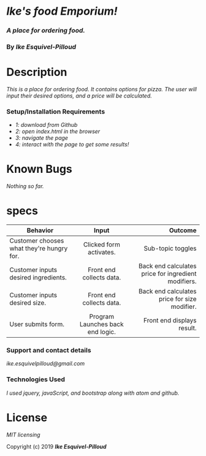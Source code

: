 # _Ike's food Emporium!_

### _A place for ordering food._

### By _**Ike Esquivel-Pilloud**_

# Description

_This is a place for ordering food. It contains options for pizza. The user will input their desired options, and a price will be calculated._

### Setup/Installation Requirements

* _1: download from Github_
* _2: open index.html in the browser_
* _3: navigate the page_
* _4: interact with the page to get some results!_

# Known Bugs

_Nothing so far._

# specs
| Behavior        | Input           | Outcome  |
| ------------- |:-------------:| -----:|
| Customer chooses what they're hungry for. | Clicked form activates. | Sub-topic toggles |
| Customer inputs desired ingredients. | Front end collects data. | Back end calculates price for ingredient modifiers. |
| Customer inputs desired size. | Front end collects data. | Back end calculates price for size modifier. |
| User submits form. | Program Launches back end logic. | Front end displays result. |

### Support and contact details

_ike.esquivelpilloud@gmail.com_

### Technologies Used

_I used jquery, javaScript, and bootstrap along with atom and github._

# License

_MIT licensing_

Copyright (c) 2019 **_Ike Esquivel-Pilloud_**
